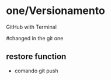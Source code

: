 # one/Versionamento
GitHub with Terminal


#changed in the git one 



## restore function
* comando git push
